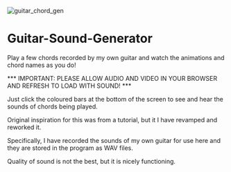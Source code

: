 ![guitar_chord_gen](https://user-images.githubusercontent.com/68791163/135515430-01da464d-d2fa-4935-a71f-bbd8f7c6aa83.PNG)


# Guitar-Sound-Generator
Play a few chords recorded by my own guitar and watch the animations and chord names as you do!

*** IMPORTANT: PLEASE ALLOW AUDIO AND VIDEO IN YOUR BROWSER AND REFRESH TO LOAD WITH SOUND! ***

Just click the coloured bars at the bottom of the screen to see and hear the sounds of chords being played.

Original inspiration for this was from a tutorial, but it I have revamped and reworked it.

Specifically, I have recorded the sounds of my own guitar for use here and they are stored in the program as WAV files.

Quality of sound is not the best, but it is nicely functioning.
